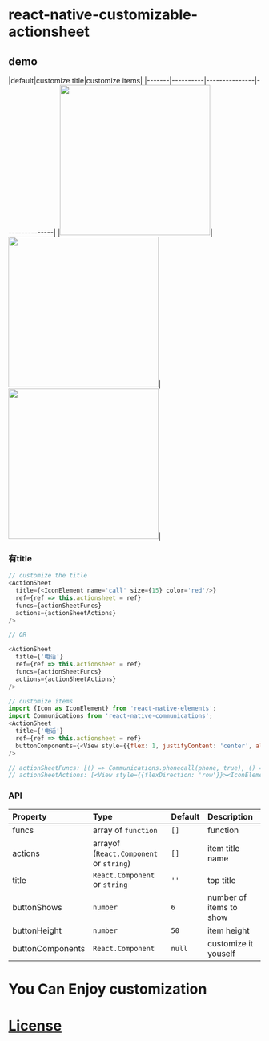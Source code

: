 # react-native-customizable-actionsheet

## demo

|default|customize title|customize items|
|-------|----------|---------------|---------------|
|<img src="https://github.com/lxfriday/react-native-customizable-actionsheet/blob/master/img/default.png?raw=true" width=300 />|<img src="https://github.com/lxfriday/react-native-customizable-actionsheet/blob/master/img/customize_title_item.png?raw=true" width=300 />|<img src="https://github.com/lxfriday/react-native-customizable-actionsheet/blob/master/img/customize_items.png?raw=true" width=300 />|

### 有title

```javascript
// customize the title 
<ActionSheet
  title={<IconElement name='call' size={15} color='red'/>}
  ref={ref => this.actionsheet = ref}
  funcs={actionSheetFuncs}
  actions={actionSheetActions}
/>

// OR

<ActionSheet
  title={'电话'}
  ref={ref => this.actionsheet = ref}
  funcs={actionSheetFuncs}
  actions={actionSheetActions}
/>

// customize items
import {Icon as IconElement} from 'react-native-elements';
import Communications from 'react-native-communications';
<ActionSheet
  title={'电话'}
  ref={ref => this.actionsheet = ref}
  buttonComponents={<View style={{flex: 1, justifyContent: 'center', alignItems: 'center'}}><IconElement name='call' size={50} color='red' raised reverse/></View>}
/>

// actionSheetFuncs: [() => Communications.phonecall(phone, true), () =>  Communications.text(phone), () => {Clipboard.setString(phone);this.actionsheet.hide();} ],
// actionSheetActions: [<View style={{flexDirection: 'row'}}><IconElement name='call' color='blue' size={15}/><Text>{phone}</Text></View>, '发短信给' + phone, '复制号码' ],

```

### API
|Property|Type|Default|Description|
|:-------|:---|:------|:----------|
|funcs|array of `function`|`[]`|function|
|actions|arrayof (`React.Component` or `string`)|`[]`|item title name|
|title|`React.Component` or `string`|`''`|top title|
|buttonShows|`number`|`6`|number of items to show|
|buttonHeight|`number`|`50`|item height|
|buttonComponents|`React.Component`|`null`|customize it youself|

# You Can Enjoy customization

# [License](https://github.com/lxfriday/react-native-customizable-actionsheet/blob/master/LICENSE)



